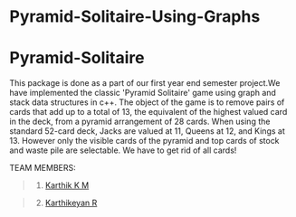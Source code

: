 # Pyramid-Solitaire-Using-Graphs
# Pyramid-Solitaire
This package is done as a part of our first year end semester project.We have implemented the classic 'Pyramid Solitaire' game using graph and stack data structures in c++. The object of the game is to remove pairs of cards that add up to a total of 13, the equivalent of the highest valued card in the deck, from a pyramid arrangement of 28 cards. When using the standard 52-card deck, Jacks are valued at 11, Queens at 12, and Kings at 13. However only the visible cards of the pyramid and top cards of stock and waste pile are selectable. We have to get rid of all cards!

TEAM MEMBERS:
>1) [Karthik K M](https://github.com/KarthikKM2002)

>2) [Karthikeyan R](https://github.com/Karthikeyan592)
